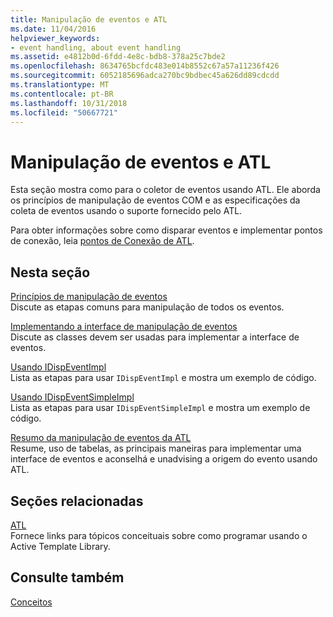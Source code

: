 ```yaml
---
title: Manipulação de eventos e ATL
ms.date: 11/04/2016
helpviewer_keywords:
- event handling, about event handling
ms.assetid: e4812b0d-6fdd-4e8c-bdb8-378a25c7bde2
ms.openlocfilehash: 8634765bcfdc483e014b8552c67a57a11236f426
ms.sourcegitcommit: 6052185696adca270bc9bdbec45a626dd89cdcdd
ms.translationtype: MT
ms.contentlocale: pt-BR
ms.lasthandoff: 10/31/2018
ms.locfileid: "50667721"
---
```

# <a name="event-handling-and-atl"></a>Manipulação de eventos e ATL

Esta seção mostra como para o coletor de eventos usando ATL. Ele aborda os princípios de manipulação de eventos COM e as especificações da coleta de eventos usando o suporte fornecido pelo ATL.

Para obter informações sobre como disparar eventos e implementar pontos de conexão, leia [pontos de Conexão de ATL](../atl/atl-connection-points.md).

## <a name="in-this-section"></a>Nesta seção

[Princípios de manipulação de eventos](../atl/event-handling-principles.md)<br/>
Discute as etapas comuns para manipulação de todos os eventos.

[Implementando a interface de manipulação de eventos](../atl/implementing-the-event-handling-interface.md)<br/>
Discute as classes devem ser usadas para implementar a interface de eventos.

[Usando IDispEventImpl](../atl/using-idispeventimpl.md)<br/>
Lista as etapas para usar `IDispEventImpl` e mostra um exemplo de código.

[Usando IDispEventSimpleImpl](../atl/using-idispeventsimpleimpl.md)<br/>
Lista as etapas para usar `IDispEventSimpleImpl` e mostra um exemplo de código.

[Resumo da manipulação de eventos da ATL](../atl/atl-event-handling-summary.md)<br/>
Resume, uso de tabelas, as principais maneiras para implementar uma interface de eventos e aconselhá e unadvising a origem do evento usando ATL.

## <a name="related-sections"></a>Seções relacionadas

[ATL](../atl/active-template-library-atl-concepts.md)<br/>
Fornece links para tópicos conceituais sobre como programar usando o Active Template Library.

## <a name="see-also"></a>Consulte também

[Conceitos](../atl/active-template-library-atl-concepts.md)

